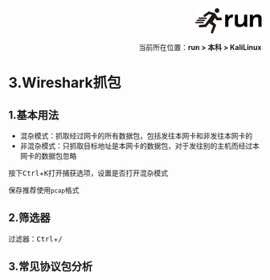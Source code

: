 <div align="right"><a href="https://github.com/YuXiang187/run"><img src="./assets/run.png"></a></div>
<p align="right">当前所在位置：<strong>run > 本科 > KaliLinux</strong></p>

# 3.Wireshark抓包

## 1.基本用法

* 混杂模式：抓取经过网卡的所有数据包，包括发往本网卡和非发往本网卡的
* 非混杂模式：只抓取目标地址是本网卡的数据包，对于发往别的主机而经过本网卡的数据包忽略

按下<kbd>Ctrl</kbd>+<kbd>K</kbd>打开捕获选项，设置是否打开混杂模式

保存推荐使用`pcap`格式

## 2.筛选器

过滤器：<kbd>Ctrl</kbd>+<kbd>/</kbd>

## 3.常见协议包分析